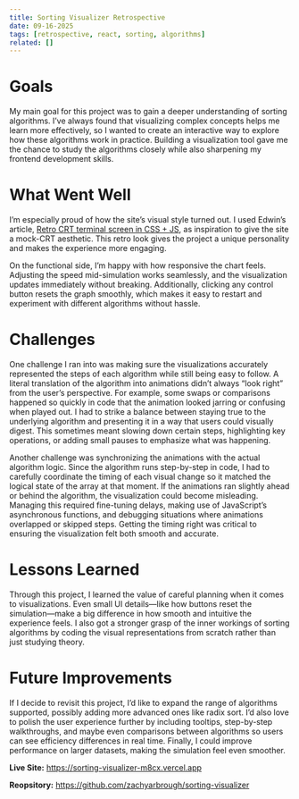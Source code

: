 ```yaml
---
title: Sorting Visualizer Retrospective 
date: 09-16-2025
tags: [retrospective, react, sorting, algorithms]
related: []
---
```


# Goals
My main goal for this project was to gain a deeper understanding of sorting algorithms. I’ve always found that visualizing complex concepts helps me learn more effectively, so I wanted to create an interactive way to explore how these algorithms work in practice. Building a visualization tool gave me the chance to study the algorithms closely while also sharpening my frontend development skills.
# What Went Well
I’m especially proud of how the site’s visual style turned out. I used Edwin’s article, [Retro CRT terminal screen in CSS + JS](https://dev.to/ekeijl/retro-crt-terminal-screen-in-css-js-4afh), as inspiration to give the site a mock-CRT aesthetic. This retro look gives the project a unique personality and makes the experience more engaging.

On the functional side, I’m happy with how responsive the chart feels. Adjusting the speed mid-simulation works seamlessly, and the visualization updates immediately without breaking. Additionally, clicking any control button resets the graph smoothly, which makes it easy to restart and experiment with different algorithms without hassle.
# Challenges
One challenge I ran into was making sure the visualizations accurately represented the steps of each algorithm while still being easy to follow. A literal translation of the algorithm into animations didn’t always “look right” from the user’s perspective. For example, some swaps or comparisons happened so quickly in code that the animation looked jarring or confusing when played out. I had to strike a balance between staying true to the underlying algorithm and presenting it in a way that users could visually digest. This sometimes meant slowing down certain steps, highlighting key operations, or adding small pauses to emphasize what was happening.

Another challenge was synchronizing the animations with the actual algorithm logic. Since the algorithm runs step-by-step in code, I had to carefully coordinate the timing of each visual change so it matched the logical state of the array at that moment. If the animations ran slightly ahead or behind the algorithm, the visualization could become misleading. Managing this required fine-tuning delays, making use of JavaScript’s asynchronous functions, and debugging situations where animations overlapped or skipped steps. Getting the timing right was critical to ensuring the visualization felt both smooth and accurate.
# Lessons Learned
Through this project, I learned the value of careful planning when it comes to visualizations. Even small UI details—like how buttons reset the simulation—make a big difference in how smooth and intuitive the experience feels. I also got a stronger grasp of the inner workings of sorting algorithms by coding the visual representations from scratch rather than just studying theory.
# Future Improvements
If I decide to revisit this project, I’d like to expand the range of algorithms supported, possibly adding more advanced ones like radix sort. I’d also love to polish the user experience further by including tooltips, step-by-step walkthroughs, and maybe even comparisons between algorithms so users can see efficiency differences in real time. Finally, I could improve performance on larger datasets, making the simulation feel even smoother.

**Live Site:** https://sorting-visualizer-m8cx.vercel.app

**Reopsitory:** https://github.com/zachyarbrough/sorting-visualizer
